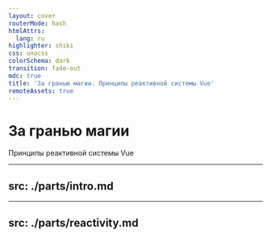 ```yaml
---
layout: cover
routerMode: hash
htmlAttrs:
  lang: ru
highlighter: shiki
css: unocss
colorSchema: dark
transition: fade-out
mdc: true
title: 'За гранью магии. Принципы реактивной системы Vue'
remoteAssets: true
---
```


<h1 fw600 text-center>За гранью магии</h1>

<p text-2xl mt--1 op50 text-center>Принципы реактивной системы Vue</p>

---
src: ./parts/intro.md
---

---
src: ./parts/reactivity.md
---
